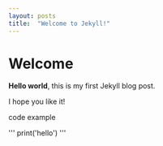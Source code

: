 ```yaml
---
layout: posts
title:  "Welcome to Jekyll!"
---
```


# Welcome

**Hello world**, this is my first Jekyll blog post.

I hope you like it!

code example

'''
print('hello')
'''